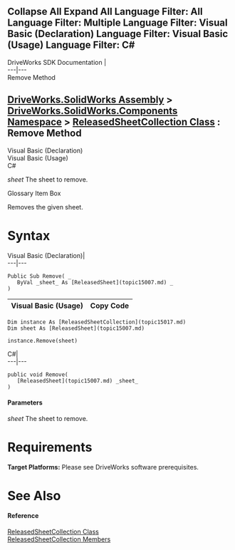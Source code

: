        

 Collapse All Expand All  Language Filter: All  Language Filter: Multiple  Language Filter: Visual Basic (Declaration) Language Filter: Visual Basic (Usage) Language Filter: C#  
---  
DriveWorks SDK Documentation  |   
---|---  
Remove Method   
  
[DriveWorks.SolidWorks Assembly](topic13342.md) > [DriveWorks.SolidWorks.Components Namespace](topic13925.md) > [ReleasedSheetCollection Class](topic15017.md) : Remove Method  
---  
  
Visual Basic (Declaration)    
Visual Basic (Usage)    
C# 

_sheet_
    The sheet to remove.

Glossary Item Box

Removes the given sheet. 

# Syntax

Visual Basic (Declaration)|   
---|---  
      
    
    Public Sub Remove( _
       ByVal _sheet_ As [ReleasedSheet](topic15007.md) _
    )   
  
Visual Basic (Usage)| Copy Code  
---|---  
      
    
    Dim instance As [ReleasedSheetCollection](topic15017.md)
    Dim sheet As [ReleasedSheet](topic15007.md)
     
    instance.Remove(sheet)  
  
C#|   
---|---  
      
    
    public void Remove( 
       [ReleasedSheet](topic15007.md) _sheet_
    )  
  
#### Parameters

 _sheet_
    The sheet to remove.

# Requirements

**Target Platforms:** Please see DriveWorks software prerequisites.

# See Also

#### Reference

[ReleasedSheetCollection Class](topic15017.md)   
[ReleasedSheetCollection Members](topic15018.md)



